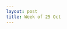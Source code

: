 ```yaml
---
layout: post
title: Week of 25 Oct
---
```

<p class="indented"></p><!--more-->
<p class="indented"></p>
<p class="indented"></p>
